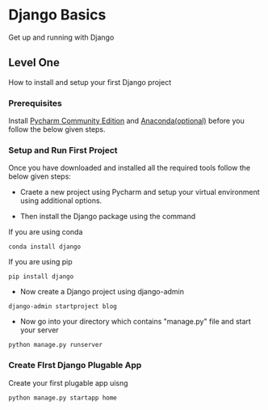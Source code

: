 # Django Basics

Get up and running with Django

## Level One

How to install and setup your first Django project

### Prerequisites

Install [Pycharm Community Edition](https://www.jetbrains.com/pycharm/download/#section=windows) and [Anaconda(optional)](https://www.anaconda.com/distribution/) before you follow the below given steps.

### Setup and Run First Project

Once you have downloaded and installed all the required tools follow the below given steps:

* Craete a new project using Pycharm and setup your virtual environment using additional options.

* Then install the Django package using the command 

If you are using conda 
```
conda install django  
```

If you are using pip 
```
pip install django
```

* Now create a Django project using django-admin
```
django-admin startproject blog
```

* Now go into your directory which contains "manage.py" file and start your server 
```
python manage.py runserver
```

### Create FIrst Django Plugable App

Create your first plugable app uisng 
```
python manage.py startapp home
```